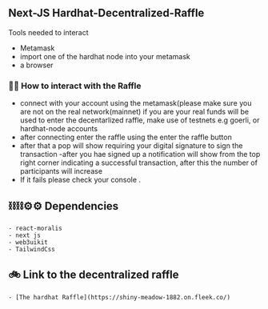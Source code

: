   ## Next-JS Hardhat-Decentralized-Raffle

  Tools needed to interact 
  - Metamask
  - import one of the hardhat node into your metamask
  - a browser
  
  
  ### 🧨🧨 How to interact with the Raffle
  - connect with your account using the metamask(please make sure you are not on the real network(mainnet) if you are your real funds will be used to enter the    decentarlized raffle, make use of testnets e.g goerli, or hardhat-node accounts 
  - after connecting enter the raffle using the enter the raffle button
  - after that a pop will show requiring your digital signature to sign the transaction 
  -after you hae signed up a notification will show from the top right corner indicating a successful transaction, after this the number of participants will increase
  - If it fails please check your console .

  
  ## ⛓⛓⚙⚙ Dependencies
    - react-moralis
    - next js
    - web3uikit
    - TailwindCss
    
 
## 🚲 Link to the decentralized raffle 
    - [The hardhat Raffle](https://shiny-meadow-1882.on.fleek.co/)
    
  
